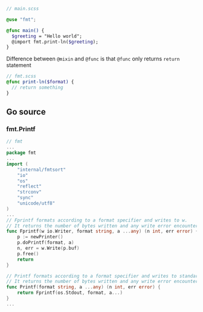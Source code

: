 ```scss
// main.scss

@use "fmt";

@func main() {
  $greeting = "Hello world";
  @import fmt.print-ln($greeting);
}
```

Difference between `@mixin` and `@func` is that `@func` only returns `return` statement

```scss
// fmt.scss
@func print-ln($format) {
  // return something
}
```

## Go source

### fmt.Printf

```go
// fmt
...
package fmt
...
import (
	"internal/fmtsort"
	"io"
	"os"
	"reflect"
	"strconv"
	"sync"
	"unicode/utf8"
)
...
// Fprintf formats according to a format specifier and writes to w.
// It returns the number of bytes written and any write error encountered.
func Fprintf(w io.Writer, format string, a ...any) (n int, err error) {
	p := newPrinter()
	p.doPrintf(format, a)
	n, err = w.Write(p.buf)
	p.free()
	return
}

// Printf formats according to a format specifier and writes to standard output.
// It returns the number of bytes written and any write error encountered.
func Printf(format string, a ...any) (n int, err error) {
	return Fprintf(os.Stdout, format, a...)
}
...
```
